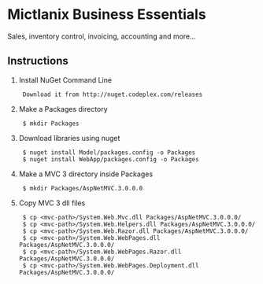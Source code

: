Mictlanix Business Essentials
=============================

Sales, inventory control, invoicing, accounting and more...

Instructions
------------

1. Install NuGet Command Line

        Download it from http://nuget.codeplex.com/releases

2. Make a Packages directory

        $ mkdir Packages

3. Download libraries using nuget

        $ nuget install Model/packages.config -o Packages
        $ nuget install WebApp/packages.config -o Packages

4. Make a MVC 3 directory inside Packages
 
        $ mkdir Packages/AspNetMVC.3.0.0.0

5. Copy MVC 3 dll files

        $ cp <mvc-path>/System.Web.Mvc.dll Packages/AspNetMVC.3.0.0.0/
        $ cp <mvc-path>/System.Web.Helpers.dll Packages/AspNetMVC.3.0.0.0/
        $ cp <mvc-path>/System.Web.Razor.dll Packages/AspNetMVC.3.0.0.0/
        $ cp <mvc-path>/System.Web.WebPages.dll Packages/AspNetMVC.3.0.0.0/
        $ cp <mvc-path>/System.Web.WebPages.Razor.dll Packages/AspNetMVC.3.0.0.0/
        $ cp <mvc-path>/System.Web.WebPages.Deployment.dll Packages/AspNetMVC.3.0.0.0/
